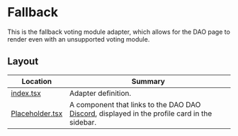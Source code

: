# Fallback

This is the fallback voting module adapter, which allows for the DAO page to
render even with an unsupported voting module.

## Layout

| Location                             | Summary                                                                                                                     |
| ------------------------------------ | --------------------------------------------------------------------------------------------------------------------------- |
| [index.tsx](./index.tsx)             | Adapter definition.                                                                                                         |
| [Placeholder.tsx](./Placeholder.tsx) | A component that links to the DAO DAO [Discord](https://discord.daodao.zone), displayed in the profile card in the sidebar. |
